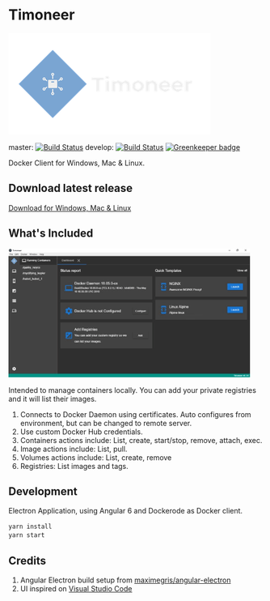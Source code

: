 # Timoneer

![Timoneer](/resources/logo_transparent.png "Timoneer")

master:
[![Build Status](https://travis-ci.org/leonardochaia/timoneer.svg?branch=master)](https://travis-ci.org/leonardochaia/timoneer)
develop:
[![Build Status](https://travis-ci.org/leonardochaia/timoneer.svg?branch=develop)](https://travis-ci.org/leonardochaia/timoneer) [![Greenkeeper badge](https://badges.greenkeeper.io/leonardochaia/timoneer.svg)](https://greenkeeper.io/)

Docker Client for Windows, Mac & Linux.

## Download latest release

[Download for Windows, Mac & Linux](https://github.com/leonardochaia/timoneer/releases/latest)

## What's Included

![Timoneer](/resources/preview.gif "Timoneer")

Intended to manage containers locally. You can add your private registries and it will list their images.

1. Connects to Docker Daemon using certificates.
   Auto configures from environment, but can be changed to remote server.
1. Use custom Docker Hub credentials.
1. Containers actions include: List, create, start/stop, remove, attach, exec.
1. Image actions include: List, pull.
1. Volumes actions include: List, create, remove
1. Registries: List images and tags.

## Development

Electron Application, using Angular 6 and Dockerode as Docker client.

```bash
yarn install
yarn start
```

## Credits

1. Angular Electron build setup from [maximegris/angular-electron](https://github.com/maximegris/angular-electron)
1. UI inspired on [Visual Studio Code](https://github.com/Microsoft/vscode/)